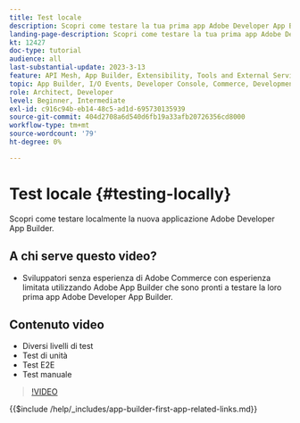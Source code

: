 ```yaml
---
title: Test locale
description: Scopri come testare la tua prima app Adobe Developer App Builder.
landing-page-description: Scopri come testare la tua prima app Adobe Developer App Builder.
kt: 12427
doc-type: tutorial
audience: all
last-substantial-update: 2023-3-13
feature: API Mesh, App Builder, Extensibility, Tools and External Services, Backend Development
topic: App Builder, I/O Events, Developer Console, Commerce, Development, Integrations
role: Architect, Developer
level: Beginner, Intermediate
exl-id: c916c94b-eb14-48c5-ad1d-695730135939
source-git-commit: 404d2708a6d540d6fb19a33afb20726356cd8000
workflow-type: tm+mt
source-wordcount: '79'
ht-degree: 0%

---
```


# Test locale {#testing-locally}

Scopri come testare localmente la nuova applicazione Adobe Developer App Builder.

## A chi serve questo video?

* Sviluppatori senza esperienza di Adobe Commerce con esperienza limitata utilizzando Adobe App Builder che sono pronti a testare la loro prima app Adobe Developer App Builder.

## Contenuto video

* Diversi livelli di test
* Test di unità
* Test E2E
* Test manuale

>[!VIDEO](https://video.tv.adobe.com/v/3416594?quality=12&learn=on)

{{$include /help/_includes/app-builder-first-app-related-links.md}}
